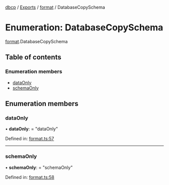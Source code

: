 [dbcp](../README.md) / [Exports](../modules.md) / [format](../modules/format.md) / DatabaseCopySchema

# Enumeration: DatabaseCopySchema

[format](../modules/format.md).DatabaseCopySchema

## Table of contents

### Enumeration members

- [dataOnly](format.databasecopyschema.md#dataonly)
- [schemaOnly](format.databasecopyschema.md#schemaonly)

## Enumeration members

### dataOnly

• **dataOnly**: = "dataOnly"

Defined in: [format.ts:57](https://github.com/wholebuzz/dbcp/blob/master/src/format.ts#L57)

___

### schemaOnly

• **schemaOnly**: = "schemaOnly"

Defined in: [format.ts:58](https://github.com/wholebuzz/dbcp/blob/master/src/format.ts#L58)
